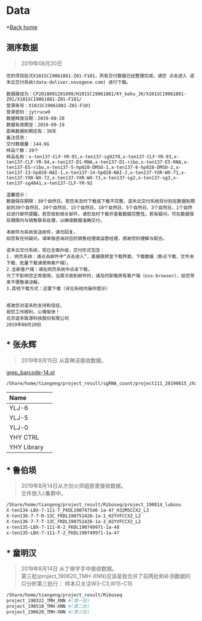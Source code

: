 # Data
*[Back home](../READMD.md)

## 测序数据
> 2019年08月20日
```
您的项目批次X101SC19061881-Z01-F101，所有交付数据已经整理完成，请您 点击进入 诺禾云交付系统(data-deliver.novogene.com) 进行下载。 

数据路径为：CP2018091201899/H101SC19061881/KY_kehu_JK/X101SC19061881-Z01/X101SC19061881-Z01-F101/ 
登录账号：X101SC19061881-Z01-F101 
登录密码：jytrucw9 
数据释放日期：2019-08-20 
数据有效期至：2019-09-19 
距离数据到期还有：30天 
备注信息：
交付数据量：144.6G
样品个数：19个
样品名称：x-ten137-CLF-YR-91,x-ten137-sg9270,x-ten137-CLF-YR-93,x-ten137-CLF-YR-94,x-ten137-D1-RNA,x-ten137-D1-ribo,x-ten137-E5-RNA,x-ten137-E5-ribo,x-ten137-5-hp028-DMSO-1,x-ten137-6-hp028-DMSO-2,x-ten137-13-hp028-NAI-1,x-ten137-14-hp028-NAI-2,x-ten137-YXR-WX-71,x-ten137-YXR-WX-72,x-ten137-YXR-WX-73,x-ten137-sg2,x-ten137-sg3,x-ten137-sg4841,x-ten137-CLF-YR-92 

温馨提示：
数据保存期限：30个自然日。若您未及时下载或下载不完整，诺禾云交付系统将分别在数据到期前的30个自然日、20个自然日、15个自然日、10个自然日、5个自然日、3个自然日、1个自然日进行邮件提醒。若您收到相关邮件，请您及时下载并查看数据完整性。若有疑问，可在数据保存期限内与销售联系处理，以确保数据准确交付。

本邮件为系统发送邮件，请勿回复。
如您有任何疑问，请单独咨询对应的销售经理或运营经理，感谢您的理解与配合。

诺禾云交付系统，现已全面升级，交付形式包含：
1. 网页系统：请点击邮件中“点击进入”，直接跳转至下载界面，下载数据（断点下载、文件夹下载、批量下载请使用客户端）。
2.全新客户端：请在网页系统中点击下载。 
为了不影响您正常使用，当首次收到邮件时，请及时卸载原有客户端（oss-browser），给您带来不便敬请谅解。 
3.其他下载方式：迅雷下载（详见系统内操作提示）


感谢您对诺禾的支持和信任。
祝您工作顺利，心情愉快！
北京诺禾致源科技股份有限公司
2019年08月20日
```

## * 张永辉
> 2019年8月15日 从袁琳洁接收数据。

[grep_barcode-14.pl](grep_barcode-14.pl)

```sh
/Share/home/tiangeng/project_result/sgRNA_count/project111_20190815_zhangyonghui_ylj
```

|Name |  |
|:- | :-|
|YLJ-6| |
|YLJ-5| |
|YLJ-0| |
|YHY CTRL| |
|YHY Library| |


## * 鲁伯埙
> 2019年8月14日从方剑火师姐那里接收数据。  
> 文件放入c集群中。 

```sh
/Share/home/tiangeng/project_result/Riboseq/project_190814_luboxu
X-ten134-LBX-7-111-T_FKDL190747546-1a-47_H32M5CCX2_L3
X-ten136-7-7-R-13C_FKDL190751426-1a-1_H2YVFCCX2_L2
X-ten136-7-7-T-13C_FKDL190751426-1a-3_H2YVFCCX2_L2
x-ten135-LBX-7-111-R-2_FKDL190749971-1a-48
x-ten135-LBX-7-111-T-2_FKDL190749971-1a-47
```

## * 童明汉

> 2019年8月14日 从丁继宇手中接收数据。  
> 第三批(project_190620_TMH-XNN)应该是我合并了前两批和补测数据的   
> 只分析第三批行： 样本只关注W3-C3,W15-C15    

```sh
/Share/home/tiangeng/project_result/Riboseq
project_190322_TMH_XNN #(第一批)
project_190510_TMH-XNN #(第二批)
project_190620_TMH-XNN #(第三批)
```














